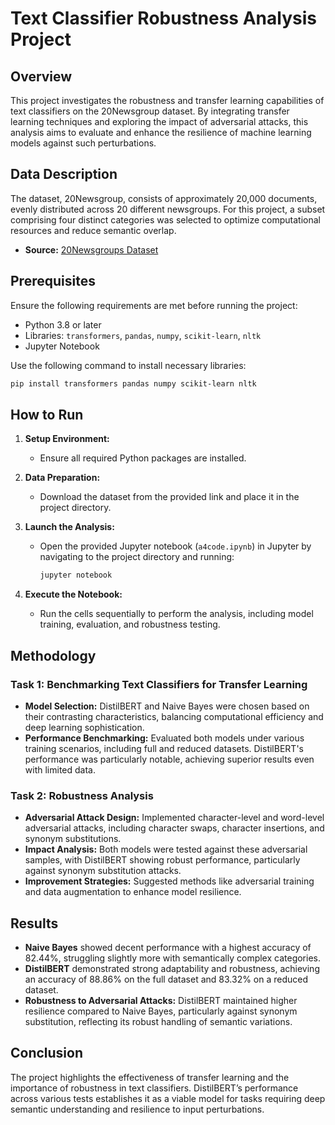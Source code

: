 
# Text Classifier Robustness Analysis Project

## Overview

This project investigates the robustness and transfer learning capabilities of text classifiers on the 20Newsgroup dataset. By integrating transfer learning techniques and exploring the impact of adversarial attacks, this analysis aims to evaluate and enhance the resilience of machine learning models against such perturbations.

## Data Description

The dataset, 20Newsgroup, consists of approximately 20,000 documents, evenly distributed across 20 different newsgroups. For this project, a subset comprising four distinct categories was selected to optimize computational resources and reduce semantic overlap.

- **Source:** [20Newsgroups Dataset](http://qwone.com/~jason/20Newsgroups/)

## Prerequisites

Ensure the following requirements are met before running the project:

- Python 3.8 or later
- Libraries: `transformers`, `pandas`, `numpy`, `scikit-learn`, `nltk`
- Jupyter Notebook

Use the following command to install necessary libraries:
```bash
pip install transformers pandas numpy scikit-learn nltk
```

## How to Run

1. **Setup Environment:**
   - Ensure all required Python packages are installed.

2. **Data Preparation:**
   - Download the dataset from the provided link and place it in the project directory.

3. **Launch the Analysis:**
   - Open the provided Jupyter notebook (`a4code.ipynb`) in Jupyter by navigating to the project directory and running:
     ```bash
     jupyter notebook
     ```

4. **Execute the Notebook:**
   - Run the cells sequentially to perform the analysis, including model training, evaluation, and robustness testing.

## Methodology

### Task 1: Benchmarking Text Classifiers for Transfer Learning

- **Model Selection:** DistilBERT and Naive Bayes were chosen based on their contrasting characteristics, balancing computational efficiency and deep learning sophistication.
- **Performance Benchmarking:** Evaluated both models under various training scenarios, including full and reduced datasets. DistilBERT's performance was particularly notable, achieving superior results even with limited data.

### Task 2: Robustness Analysis

- **Adversarial Attack Design:** Implemented character-level and word-level adversarial attacks, including character swaps, character insertions, and synonym substitutions.
- **Impact Analysis:** Both models were tested against these adversarial samples, with DistilBERT showing robust performance, particularly against synonym substitution attacks.
- **Improvement Strategies:** Suggested methods like adversarial training and data augmentation to enhance model resilience.

## Results

- **Naive Bayes** showed decent performance with a highest accuracy of 82.44%, struggling slightly more with semantically complex categories.
- **DistilBERT** demonstrated strong adaptability and robustness, achieving an accuracy of 88.86% on the full dataset and 83.32% on a reduced dataset.
- **Robustness to Adversarial Attacks:** DistilBERT maintained higher resilience compared to Naive Bayes, particularly against synonym substitution, reflecting its robust handling of semantic variations.

## Conclusion

The project highlights the effectiveness of transfer learning and the importance of robustness in text classifiers. DistilBERT’s performance across various tests establishes it as a viable model for tasks requiring deep semantic understanding and resilience to input perturbations.
